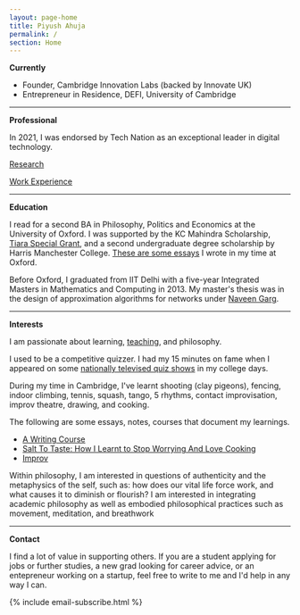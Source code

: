 ```yaml
---
layout: page-home
title: Piyush Ahuja
permalink: /
section: Home
---
```





**Currently**

<!-- <img  src="files/images/mypic.jpeg" title='Piyush Ahuja' width='100px' align='right' />  -->

* Founder, Cambridge Innovation Labs (backed by Innovate UK) 
* Entrepreneur in Residence, DEFI, University of Cambridge 


<!-- I would like to bring philosophy to bear on daily life through products people use and events they attend.  -->

----

<!-- **Where am I these days?**  SF and Cambridge (UK). -->
<!-- 
I often travel to London, Oxford, New Delhi, and Chandigarh. -->

<!-- <center>

<figure>
    <img src="files/images/oxford/cam.jpg" alt="Cambridge" width="550" height= "400" /> 

    


 <figcaption></figcaption> 
</figure>
</center>

 -->





**Professional**

In 2021, I was endorsed by Tech Nation as an exceptional leader in digital technology.


[Research](/research)

[Work Experience](/work) 

---

**Education** 

I read for a second BA in Philosophy, Politics and Economics at the University of Oxford.  I was supported by the KC Mahindra Scholarship, [Tiara Special Grant](https://www.tiarafoundation.com/copy-of-tiara-special-grant), and a second undergraduate degree scholarship by Harris Manchester College. [These are some essays](/philosophy) I wrote in my time at Oxford. 

Before Oxford, I graduated from IIT Delhi with a five-year Integrated Masters in Mathematics and Computing in 2013. My master's thesis was in the design of approximation algorithms for networks under [Naveen Garg](https://en.wikipedia.org/wiki/Naveen_Garg). 



----

**Interests** 


I am passionate about learning, [teaching](/teachers), and philosophy. 


I used to be a competitive quizzer. I had my 15 minutes on fame when I appeared on some [nationally televised quiz shows](https://www.youtube.com/watch?v=-5pdjrdj0uA) in my college days. 


During my time in Cambridge, I've learnt shooting (clay pigeons), fencing, indoor climbing, tennis, squash, tango, 5 rhythms, contact improvisation, improv theatre, drawing, and cooking. 

The following are some essays, notes, courses that document my learnings.

* [A Writing Course](/courses/writing/intro)
* [Salt To Taste: How I Learnt to Stop Worrying And Love Cooking](/cook)
* [Improv](/improv)



Within philosophy, I am interested in questions of authenticity and the metaphysics of the self, such as: how does our vital life force work, and what causes it to diminish or flourish? I am interested in integrating academic philosophy as well as embodied philosophical practices such as movement, meditation, and breathwork






<!--  With Sarah Maughan, I run a conscious dating workshop in Cambridge.  -->

<!-- I am driven by the philosophy of authenticity and questions in the metaphysics of self, soul, and consciousness that have a deep sense of mystery and magic: we say "be yourself", but how can we possibly fail to be ourselves? How do we get in our own way? How does our vital life force work, and what causes it to diminish or flourish?  -->







<!-- * Meeting Without Masks -->


<!-- 
* Meetings Without Masks: An authentic dating event for singles. Next one: [30th September](https://www.tickettailor.com/events/meetingwithoutmasks/958578) 
 -->
<!-- * Salt To Taste: a series of essays on authenticity -->


<!-- 
 One of the best way to learn is to teach it to someone. Platonia allows one to organize one-on-one meetups with people for learning-and-teaching. Give it a try! Here's the [download link for iOS]((http://itunes.com/apps/platonia)) and here's the [download link for Android](https://play.google.com/store/apps/details?id=com.platonia_client). -->

<!-- - **Teaching:**  I am interested in teaching or mentoring opportunies in philosophy, algorithms, and creative writing.

- **Learning:** I am looking for people interested in practicing Improv, First Aid, or Wilderness survival skills.  

- **Creative Collaborations:** If you'd like to collaborate on something for *fun*, please don't hesitate to reach out. Here are some ideas: a podcast, a comedy sketch, a mobile app, or any long-form writing assignment. 
 -->

----

**Contact**

I find a lot of value in supporting others. If you are a student applying for jobs or further studies, a new grad looking for career advice, or an entepreneur working on a startup, feel free to write to me and I'd help in any way I can.


{% include email-subscribe.html %}


[resumeFile]: ../files/piyush_resume.pdf 
[thesis]: ../files/research/thesis.pdf

 
